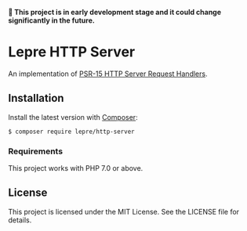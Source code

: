 **🚧 This project is in early development stage and it could change significantly in the future.**

# Lepre HTTP Server

An implementation of [PSR-15 HTTP Server Request Handlers](https://www.php-fig.org/psr/psr-15/).

## Installation

Install the latest version with [Composer][composer]:

```
$ composer require lepre/http-server
```

### Requirements

This project works with PHP 7.0 or above.

## License

This project is licensed under the MIT License. See the LICENSE file for details.

[composer]: https://getcomposer.org/
